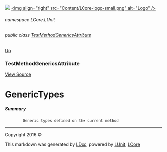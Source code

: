 ![](Content/LCore-banner-small.png "")
[&lt;img align=&quot;right&quot; src=&quot;Content/LCore-logo-small.png&quot; alt=&quot;Logo&quot; /&gt;](../README.md)

###### namespace LCore.LUnit

###### public class [TestMethodGenericsAttribute](docs/TestMethodGenericsAttribute.md)
[Up](docs/TestMethodGenericsAttribute.md)

### TestMethodGenericsAttribute
[View Source](LUnit/Attributes/TestMethodGenericsAttribute.cs)

# GenericTypes

##### Summary

            Generic types defined on the current method
            



---

Copyright 2016 &copy; [](../README.md) [](../TableOfContents.md)

This markdown was generated by [LDoc](https://github.com/CodeSingularity/LDoc), powered by [LUnit](https://github.com/CodeSingularity/LUnit), [LCore](https://github.com/CodeSingularity/LCore)
